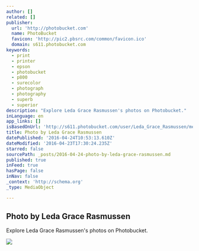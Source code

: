 ```yaml
---
author: []
related: []
publisher:
  url: 'http://photobucket.com'
  name: PhotoBucket
  favicon: 'http://pic2.pbsrc.com/common/favicon.ico'
  domain: s611.photobucket.com
keywords:
  - print
  - printer
  - epson
  - photobucket
  - p800
  - surecolor
  - photograph
  - photography
  - superb
  - superior
description: "Explore Leda Grace Rasmussen's photos on Photobucket."
inLanguage: en
app_links: []
isBasedOnUrl: 'http://s611.photobucket.com/user/Leda_Grace_Rasmussen/media/2016-04-21%2017.41.37_zps5ah0uwhm.jpg.html?filters[user]=143994684&filters[recent]=1&sort=1&o=44'
title: Photo by Leda Grace Rasmussen
datePublished: '2016-04-24T10:53:13.610Z'
dateModified: '2016-04-23T17:30:24.235Z'
starred: false
sourcePath: _posts/2016-04-24-photo-by-leda-grace-rasmussen.md
published: true
inFeed: true
hasPage: false
inNav: false
_context: 'http://schema.org'
_type: MediaObject

---
```

<article style=""><h1>Photo by Leda Grace Rasmussen</h1><p>Explore Leda Grace Rasmussen's photos on Photobucket.</p><img src="http://i611.photobucket.com/albums/tt191/Leda_Grace_Rasmussen/2016-04-21%2017.41.37_zps5ah0uwhm.jpg" /></article>